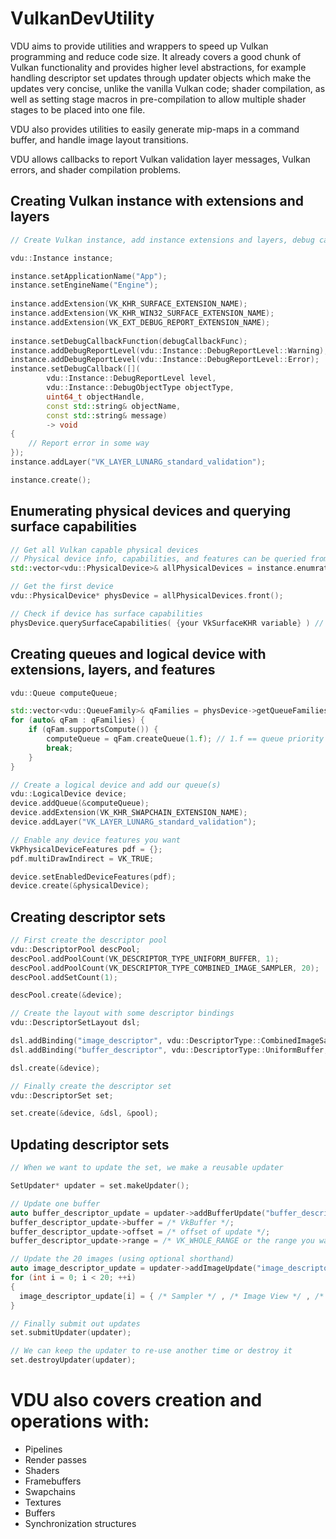 # VulkanDevUtility
VDU aims to provide utilities and wrappers to speed up Vulkan programming and reduce code size. It already covers a good chunk of Vulkan functionality and provides higher level abstractions, for example handling descriptor set updates through updater objects which make the updates very concise, unlike the vanilla Vulkan code; shader compilation, as well as setting stage macros in pre-compilation to allow multiple shader stages to be placed into one file.

VDU also provides utilities to easily generate mip-maps in a command buffer, and handle image layout transitions.

VDU allows callbacks to report Vulkan validation layer messages, Vulkan errors, and shader compilation problems.

## Creating Vulkan instance with extensions and layers

```c++
// Create Vulkan instance, add instance extensions and layers, debug callbacks and report levels

vdu::Instance instance;

instance.setApplicationName("App");
instance.setEngineName("Engine");
  
instance.addExtension(VK_KHR_SURFACE_EXTENSION_NAME);
instance.addExtension(VK_KHR_WIN32_SURFACE_EXTENSION_NAME);
instance.addExtension(VK_EXT_DEBUG_REPORT_EXTENSION_NAME);
  
instance.setDebugCallbackFunction(debugCallbackFunc);
instance.addDebugReportLevel(vdu::Instance::DebugReportLevel::Warning);
instance.addDebugReportLevel(vdu::Instance::DebugReportLevel::Error);
instance.setDebugCallback([](
		vdu::Instance::DebugReportLevel level,
		vdu::Instance::DebugObjectType objectType,
		uint64_t objectHandle,
		const std::string& objectName,
		const std::string& message)
		-> void
{
    // Report error in some way
});
instance.addLayer("VK_LAYER_LUNARG_standard_validation");

instance.create();
```

## Enumerating physical devices and querying surface capabilities

```c++
// Get all Vulkan capable physical devices
// Physical device info, capabilities, and features can be queried from the vdu::PhysicalDevice class
std::vector<vdu::PhysicalDevice>& allPhysicalDevices = instance.enumratePhysicalDevices();

// Get the first device
vdu::PhysicalDevice* physDevice = allPhysicalDevices.front();

// Check if device has surface capabilities
physDevice.querySurfaceCapabilities( {your VkSurfaceKHR variable} ) // Surface creation not yet implemented
```

## Creating queues and logical device with extensions, layers, and features
```c++
vdu::Queue computeQueue;

std::vector<vdu::QueueFamily>& qFamilies = physDevice->getQueueFamilies();
for (auto& qFam : qFamilies) {
	if (qFam.supportsCompute()) {
		computeQueue = qFam.createQueue(1.f); // 1.f == queue priority
		break;
	}
}

// Create a logical device and add our queue(s)
vdu::LogicalDevice device;
device.addQueue(&computeQueue);
device.addExtension(VK_KHR_SWAPCHAIN_EXTENSION_NAME);
device.addLayer("VK_LAYER_LUNARG_standard_validation");

// Enable any device features you want
VkPhysicalDeviceFeatures pdf = {};
pdf.multiDrawIndirect = VK_TRUE;

device.setEnabledDeviceFeatures(pdf);
device.create(&physicalDevice);
```

## Creating descriptor sets
```c++
// First create the descriptor pool
vdu::DescriptorPool descPool;
descPool.addPoolCount(VK_DESCRIPTOR_TYPE_UNIFORM_BUFFER, 1);
descPool.addPoolCount(VK_DESCRIPTOR_TYPE_COMBINED_IMAGE_SAMPLER, 20);
descPool.addSetCount(1);

descPool.create(&device);

// Create the layout with some descriptor bindings
vdu::DescriptorSetLayout dsl;

dsl.addBinding("image_descriptor", vdu::DescriptorType::CombinedImageSampler, /*binding*/ 0, /*descriptor count*/ 20, vdu::ShaderStage::Fragment);
dsl.addBinding("buffer_descriptor", vdu::DescriptorType::UniformBuffer,       /*binding*/ 1, /*descriptor count*/ 1, vdu::ShaderStage::Fragment);

dsl.create(&device);

// Finally create the descriptor set
vdu::DescriptorSet set;

set.create(&device, &dsl, &pool);
```

## Updating descriptor sets
```c++
// When we want to update the set, we make a reusable updater

SetUpdater* updater = set.makeUpdater();

// Update one buffer
auto buffer_descriptor_update = updater->addBufferUpdate("buffer_descriptor"); // the label is the same as that in the layout
buffer_descriptor_update->buffer = /* VkBuffer */;
buffer_descriptor_update->offset = /* offset of update */;
buffer_descriptor_update->range = /* VK_WHOLE_RANGE or the range you want */

// Update the 20 images (using optional shorthand)
auto image_descriptor_update = updater->addImageUpdate("image_descriptor");
for (int i = 0; i < 20; ++i)
{
  image_descriptor_update[i] = { /* Sampler */ , /* Image View */ , /* Image Layout */ };
}

// Finally submit out updates
set.submitUpdater(updater);

// We can keep the updater to re-use another time or destroy it
set.destroyUpdater(updater);
```

# VDU also covers creation and operations with:
- Pipelines
- Render passes
- Shaders
- Framebuffers
- Swapchains
- Textures
- Buffers
- Synchronization structures
